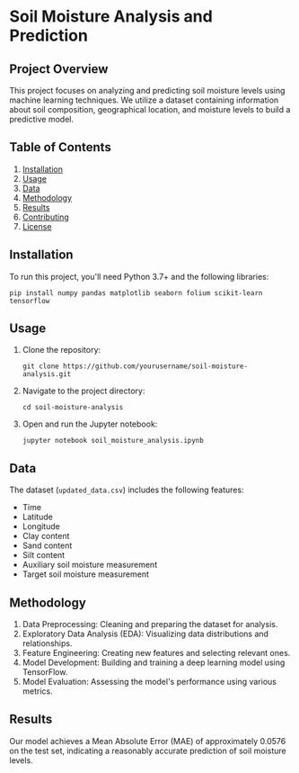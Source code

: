 # Soil Moisture Analysis and Prediction

## Project Overview

This project focuses on analyzing and predicting soil moisture levels using machine learning techniques. We utilize a dataset containing information about soil composition, geographical location, and moisture levels to build a predictive model.

## Table of Contents

1. [Installation](#installation)
2. [Usage](#usage)
3. [Data](#data)
4. [Methodology](#methodology)
5. [Results](#results)
6. [Contributing](#contributing)
7. [License](#license)

## Installation

To run this project, you'll need Python 3.7+ and the following libraries:

```
pip install numpy pandas matplotlib seaborn folium scikit-learn tensorflow
```

## Usage

1. Clone the repository:
   ```
   git clone https://github.com/yourusername/soil-moisture-analysis.git
   ```
2. Navigate to the project directory:
   ```
   cd soil-moisture-analysis
   ```
3. Open and run the Jupyter notebook:
   ```
   jupyter notebook soil_moisture_analysis.ipynb
   ```

## Data

The dataset (`updated_data.csv`) includes the following features:
- Time
- Latitude
- Longitude
- Clay content
- Sand content
- Silt content
- Auxiliary soil moisture measurement
- Target soil moisture measurement

## Methodology

1. Data Preprocessing: Cleaning and preparing the dataset for analysis.
2. Exploratory Data Analysis (EDA): Visualizing data distributions and relationships.
3. Feature Engineering: Creating new features and selecting relevant ones.
4. Model Development: Building and training a deep learning model using TensorFlow.
5. Model Evaluation: Assessing the model's performance using various metrics.

## Results

Our model achieves a Mean Absolute Error (MAE) of approximately 0.0576 on the test set, indicating a reasonably accurate prediction of soil moisture levels.
